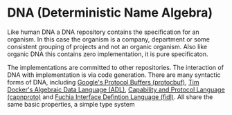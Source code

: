 # DNA (Deterministic Name Algebra)

Like human DNA a DNA repository contains the specification for an organism.
In this case the organism is a company, department or some consistent grouping of projects and not an organic organism.
Also like organic DNA this contains zero implementation, it is pure specificaton.

The implementations are committed to other repositories.
The interaction of DNA with implementation is via code generation.
There are many syntactic forms of DNA, including 
    [Google's Protocol Buffers (protocbuf)](https://),
    [Tim Docker's Algebraic Data Language (ADL)](https://github.com/timbod7/adl),
    [Capability and Protocol Language (capnproto)](http://capnproto.org) and
    [Fuchia Interface Defintion Language (fidl)](http://).
All share the same basic properties, a simple type system
